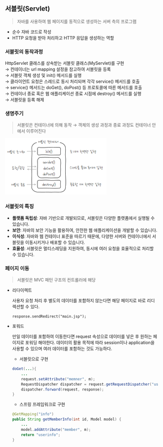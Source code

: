 ## 서블릿(Servlet)

> 자바를 사용하여 웹 페이지를 동적으로 생성하는 서버 측의 프로그램

- 순수 자바 코드로 작성
- HTTP 요청을 받아 처리하고 HTTP 응답을 생성하는 역할

### 서블릿의 동작과정

HttpServlet 클래스를 상속받는 서블릿 클래스(MyServlet)를 구현  
→ 컨테이너는 url mapping 설정을 참고하여 서블릿을 등록  
→ 서블릿 객체 생성 및 init() 메서드를 실행  
→ 클라이언트 요청은 스레드로 동시 처리되며 각각 service() 메서드를 호출  
→ service() 메서드는 doGet(), doPost() 등 프로토콜에 따른 메서드를 호출  
→ 컨테이너 종료 혹은 웹 애플리케이션 종료 시점에 destroy() 메서드를 실행  
→ 서블릿을 등록 해제

### 생명주기

> 서블릿은 컨테이너에 의해 동작 → 객체의 생성 과정과 종료 과정도 컨테이너 안에서 이루어진다

![alt text](./img/servlet_life_cycle.png)

### 서블릿의 특징

- **플랫폼 독립성**: 자바 기반으로 개발되므로, 서블릿은 다양한 플랫폼에서 실행될 수 있습니다.
- **보안**: 자바의 보안 기능을 활용하여, 안전한 웹 애플리케이션을 개발할 수 있습니다.
- **이식성**: 자바와 웹 컨테이너 표준을 따르기 때문에, 다양한 서버와 컨테이너에서 서블릿을 이동시키거나 배포할 수 있습니다.
- **효율성**: 서블릿은 멀티스레딩을 지원하여, 동시에 여러 요청을 효율적으로 처리할 수 있습니다.

### 페이지 이동

> 서블릿은 MVC 패턴 구조의 컨트롤러에 해당

- 리다이렉트

  사용자 요청 처리 후 별도의 데이터를 포함하지 않는다면 해당 페이지로 바로 리디렉션할 수 있다.

  ```
  response.sendRedirect("main.jsp");
  ```

- 포워드

  만일 데이터를 포함하여 이동한다면 request 속성으로 데이터를 넣은 후 원하는 페이지로 포워딩 해야한다. 데이터의 활용 목적에 따라 session이나 application을 사용할 수 있으며 여러 데이터를 포함하는 것도 가능하다.

  - 서블릿으로 구현

  ```java
  doGet(...){
      ...
      request.setAttribute("memner", m);
      RequestDispatcher dispatcher = request.getRequestDispatcher("userInfo.jsp");
      dispatcher.forward(request, response);
  }
  ```

  - 스프링 프레임워크로 구현

  ```java
  @GetMapping("info")
  public String getMemberInfo(int id, Model model) {
      ...
      model.addAttribute("member", m);
      return "userinfo";
  }
  ```
